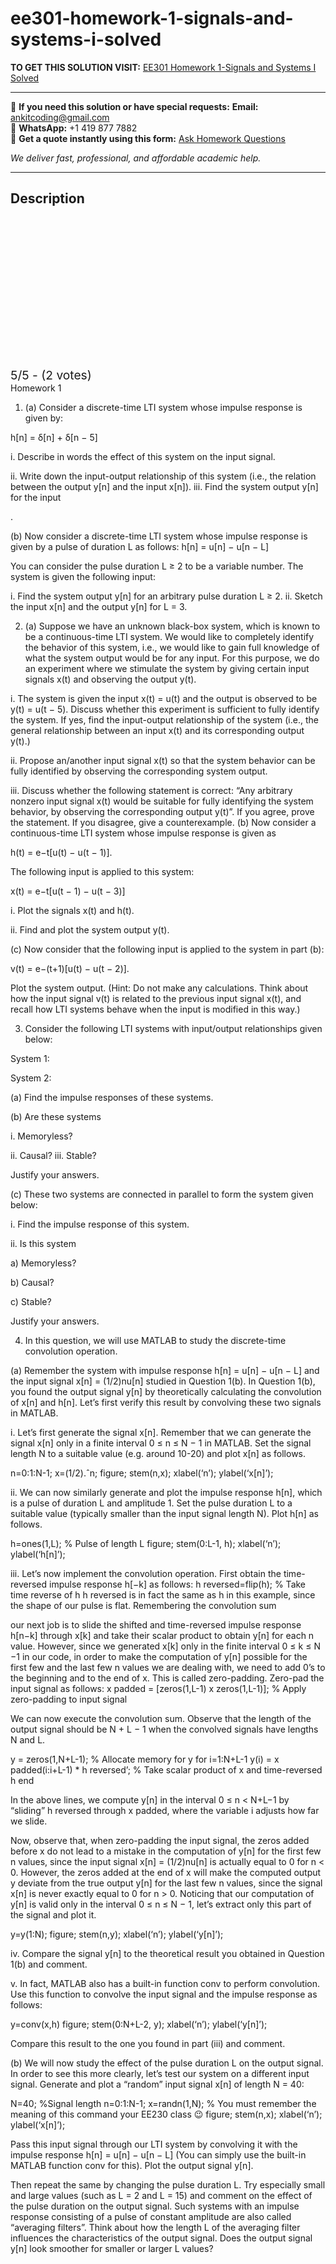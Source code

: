 # ee301-homework-1-signals-and-systems-i-solved
**TO GET THIS SOLUTION VISIT:** [EE301 Homework 1-Signals and Systems I Solved](https://www.ankitcodinghub.com/product/department-of-electrical-and-electronics-engineering-ee301-signals-and-systems-i-solved/)


---

📩 **If you need this solution or have special requests:** **Email:** ankitcoding@gmail.com  
📱 **WhatsApp:** +1 419 877 7882  
📄 **Get a quote instantly using this form:** [Ask Homework Questions](https://www.ankitcodinghub.com/services/ask-homework-questions/)

*We deliver fast, professional, and affordable academic help.*

---

<h2>Description</h2>



<div class="kk-star-ratings kksr-auto kksr-align-center kksr-valign-top" data-payload="{&quot;align&quot;:&quot;center&quot;,&quot;id&quot;:&quot;112950&quot;,&quot;slug&quot;:&quot;default&quot;,&quot;valign&quot;:&quot;top&quot;,&quot;ignore&quot;:&quot;&quot;,&quot;reference&quot;:&quot;auto&quot;,&quot;class&quot;:&quot;&quot;,&quot;count&quot;:&quot;2&quot;,&quot;legendonly&quot;:&quot;&quot;,&quot;readonly&quot;:&quot;&quot;,&quot;score&quot;:&quot;5&quot;,&quot;starsonly&quot;:&quot;&quot;,&quot;best&quot;:&quot;5&quot;,&quot;gap&quot;:&quot;4&quot;,&quot;greet&quot;:&quot;Rate this product&quot;,&quot;legend&quot;:&quot;5\/5 - (2 votes)&quot;,&quot;size&quot;:&quot;24&quot;,&quot;title&quot;:&quot;EE301 Homework 1-Signals and Systems I Solved&quot;,&quot;width&quot;:&quot;138&quot;,&quot;_legend&quot;:&quot;{score}\/{best} - ({count} {votes})&quot;,&quot;font_factor&quot;:&quot;1.25&quot;}">

<div class="kksr-stars">

<div class="kksr-stars-inactive">
            <div class="kksr-star" data-star="1" style="padding-right: 4px">


<div class="kksr-icon" style="width: 24px; height: 24px;"></div>
        </div>
            <div class="kksr-star" data-star="2" style="padding-right: 4px">


<div class="kksr-icon" style="width: 24px; height: 24px;"></div>
        </div>
            <div class="kksr-star" data-star="3" style="padding-right: 4px">


<div class="kksr-icon" style="width: 24px; height: 24px;"></div>
        </div>
            <div class="kksr-star" data-star="4" style="padding-right: 4px">


<div class="kksr-icon" style="width: 24px; height: 24px;"></div>
        </div>
            <div class="kksr-star" data-star="5" style="padding-right: 4px">


<div class="kksr-icon" style="width: 24px; height: 24px;"></div>
        </div>
    </div>

<div class="kksr-stars-active" style="width: 138px;">
            <div class="kksr-star" style="padding-right: 4px">


<div class="kksr-icon" style="width: 24px; height: 24px;"></div>
        </div>
            <div class="kksr-star" style="padding-right: 4px">


<div class="kksr-icon" style="width: 24px; height: 24px;"></div>
        </div>
            <div class="kksr-star" style="padding-right: 4px">


<div class="kksr-icon" style="width: 24px; height: 24px;"></div>
        </div>
            <div class="kksr-star" style="padding-right: 4px">


<div class="kksr-icon" style="width: 24px; height: 24px;"></div>
        </div>
            <div class="kksr-star" style="padding-right: 4px">


<div class="kksr-icon" style="width: 24px; height: 24px;"></div>
        </div>
    </div>
</div>


<div class="kksr-legend" style="font-size: 19.2px;">
            5/5 - (2 votes)    </div>
    </div>
Homework 1

1. (a) Consider a discrete-time LTI system whose impulse response is given by:

h[n] = δ[n] + δ[n − 5]

i. Describe in words the effect of this system on the input signal.

ii. Write down the input-output relationship of this system (i.e., the relation between the output y[n] and the input x[n]). iii. Find the system output y[n] for the input

.

(b) Now consider a discrete-time LTI system whose impulse response is given by a pulse of duration L as follows: h[n] = u[n] − u[n − L]

You can consider the pulse duration L ≥ 2 to be a variable number. The system is given the following input:

i. Find the system output y[n] for an arbitrary pulse duration L ≥ 2. ii. Sketch the input x[n] and the output y[n] for L = 3.

2. (a) Suppose we have an unknown black-box system, which is known to be a continuous-time LTI system. We would like to completely identify the behavior of this system, i.e., we would like to gain full knowledge of what the system output would be for any input. For this purpose, we do an experiment where we stimulate the system by giving certain input signals x(t) and observing the output y(t).

i. The system is given the input x(t) = u(t) and the output is observed to be y(t) = u(t − 5). Discuss whether this experiment is sufficient to fully identify the system. If yes, find the input-output relationship of the system (i.e., the general relationship between an input x(t) and its corresponding output y(t).)

ii. Propose an/another input signal x(t) so that the system behavior can be fully identified by observing the corresponding system output.

iii. Discuss whether the following statement is correct: “Any arbitrary nonzero input signal x(t) would be suitable for fully identifying the system behavior, by observing the corresponding output y(t)”. If you agree, prove the statement. If you disagree, give a counterexample. (b) Now consider a continuous-time LTI system whose impulse response is given as

h(t) = e−t[u(t) − u(t − 1)].

The following input is applied to this system:

x(t) = e−t[u(t − 1) − u(t − 3)]

i. Plot the signals x(t) and h(t).

ii. Find and plot the system output y(t).

(c) Now consider that the following input is applied to the system in part (b):

v(t) = e−(t+1)[u(t) − u(t − 2)].

Plot the system output. (Hint: Do not make any calculations. Think about how the input signal v(t) is related to the previous input signal x(t), and recall how LTI systems behave when the input is modified in this way.)

3. Consider the following LTI systems with input/output relationships given below:

System 1:

System 2:

(a) Find the impulse responses of these systems.

(b) Are these systems

i. Memoryless?

ii. Causal? iii. Stable?

Justify your answers.

(c) These two systems are connected in parallel to form the system given below:

i. Find the impulse response of this system.

ii. Is this system

a) Memoryless?

b) Causal?

c) Stable?

Justify your answers.

4. In this question, we will use MATLAB to study the discrete-time convolution operation.

(a) Remember the system with impulse response h[n] = u[n] − u[n − L] and the input signal x[n] = (1/2)nu[n] studied in Question 1(b). In Question 1(b), you found the output signal y[n] by theoretically calculating the convolution of x[n] and h[n]. Let’s first verify this result by convolving these two signals in MATLAB.

i. Let’s first generate the signal x[n]. Remember that we can generate the signal x[n] only in a finite interval 0 ≤ n ≤ N − 1 in MATLAB. Set the signal length N to a suitable value (e.g. around 10-20) and plot x[n] as follows.

n=0:1:N-1; x=(1/2).ˆn; figure; stem(n,x); xlabel(‘n’); ylabel(‘x[n]’);

ii. We can now similarly generate and plot the impulse response h[n], which is a pulse of duration L and amplitude 1. Set the pulse duration L to a suitable value (typically smaller than the input signal length N). Plot h[n] as follows.

h=ones(1,L); % Pulse of length L figure; stem(0:L-1, h); xlabel(‘n’); ylabel(‘h[n]’);

iii. Let’s now implement the convolution operation. First obtain the time-reversed impulse response h[−k] as follows: h reversed=flip(h); % Take time reverse of h h reversed is in fact the same as h in this example, since the shape of our pulse is flat. Remembering the convolution sum

our next job is to slide the shifted and time-reversed impulse response h[n−k] through x[k] and take their scalar product to obtain y[n] for each n value. However, since we generated x[k] only in the finite interval 0 ≤ k ≤ N −1 in our code, in order to make the computation of y[n] possible for the first few and the last few n values we are dealing with, we need to add 0’s to the beginning and to the end of x. This is called zero-padding. Zero-pad the input signal as follows: x padded = [zeros(1,L-1) x zeros(1,L-1)]; % Apply zero-padding to input signal

We can now execute the convolution sum. Observe that the length of the output signal should be N + L − 1 when the convolved signals have lengths N and L.

y = zeros(1,N+L-1); % Allocate memory for y for i=1:N+L-1 y(i) = x padded(i:i+L-1) * h reversed’; % Take scalar product of x and time-reversed h end

In the above lines, we compute y[n] in the interval 0 ≤ n &lt; N+L−1 by “sliding” h reversed through x padded, where the variable i adjusts how far we slide.

Now, observe that, when zero-padding the input signal, the zeros added before x do not lead to a mistake in the computation of y[n] for the first few n values, since the input signal x[n] = (1/2)nu[n] is actually equal to 0 for n &lt; 0. However, the zeros added at the end of x will make the computed output y deviate from the true output y[n] for the last few n values, since the signal x[n] is never exactly equal to 0 for n &gt; 0. Noticing that our computation of y[n] is valid only in the interval 0 ≤ n ≤ N − 1, let’s extract only this part of the signal and plot it.

y=y(1:N); figure; stem(n,y); xlabel(‘n’); ylabel(‘y[n]’);

iv. Compare the signal y[n] to the theoretical result you obtained in Question 1(b) and comment.

v. In fact, MATLAB also has a built-in function conv to perform convolution. Use this function to convolve the input signal and the impulse response as follows:

y=conv(x,h) figure; stem(0:N+L-2, y); xlabel(‘n’); ylabel(‘y[n]’);

Compare this result to the one you found in part (iii) and comment.

(b) We will now study the effect of the pulse duration L on the output signal. In order to see this more clearly, let’s test our system on a different input signal. Generate and plot a “random” input signal x[n] of length N = 40:

N=40; %Signal length n=0:1:N-1; x=randn(1,N); % You must remember the meaning of this command your EE230 class 😉 figure; stem(n,x); xlabel(‘n’); ylabel(‘x[n]’);

Pass this input signal through our LTI system by convolving it with the impulse response h[n] = u[n] − u[n − L] (You can simply use the built-in MATLAB function conv for this). Plot the output signal y[n].

Then repeat the same by changing the pulse duration L. Try especially small and large values (such as L = 2 and L = 15) and comment on the effect of the pulse duration on the output signal. Such systems with an impulse response consisting of a pulse of constant amplitude are also called “averaging filters”. Think about how the length L of the averaging filter influences the characteristics of the output signal. Does the output signal y[n] look smoother for smaller or larger L values?
